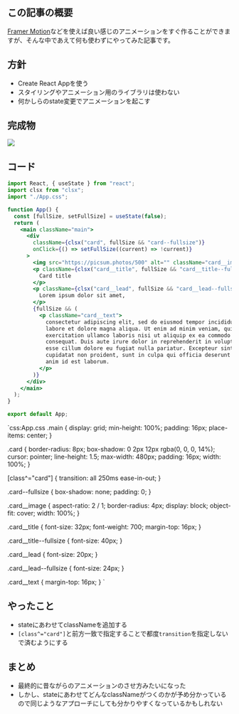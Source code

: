 <!--
title:   あえてライブラリを使わずにReactでアニメーションを作る
tags:    Design,React,アニメーション,デザイン
id:      4bbd24f0d69c50efa7ff
private: false
-->
## この記事の概要

[Framer Motion](https://www.framer.com/motion/)などを使えば良い感じのアニメーションをすぐ作ることができますが、そんな中であえて何も使わずにやってみた記事です。

## 方針

- Create React Appを使う
- スタイリングやアニメーション用のライブラリは使わない
- 何かしらのstate変更でアニメーションを起こす

## 完成物

![](https://qiita-image-store.s3.ap-northeast-1.amazonaws.com/0/214677/b5869d71-881b-b3fa-5f59-6ed2abaac25c.gif)

## コード

```javascript:App.jsx
import React, { useState } from "react";
import clsx from "clsx";
import "./App.css";

function App() {
  const [fullSize, setFullSize] = useState(false);
  return (
    <main className="main">
      <div
        className={clsx("card", fullSize && "card--fullsize")}
        onClick={() => setFullSize((current) => !current)}
      >
        <img src="https://picsum.photos/500" alt="" className="card__image" />
        <p className={clsx("card__title", fullSize && "card__title--fullsize")}>
          Card title
        </p>
        <p className={clsx("card__lead", fullSize && "card__lead--fullsize")}>
          Lorem ipsum dolor sit amet,
        </p>
        {fullSize && (
          <p className="card__text">
            consectetur adipiscing elit, sed do eiusmod tempor incididunt ut
            labore et dolore magna aliqua. Ut enim ad minim veniam, quis nostrud
            exercitation ullamco laboris nisi ut aliquip ex ea commodo
            consequat. Duis aute irure dolor in reprehenderit in voluptate velit
            esse cillum dolore eu fugiat nulla pariatur. Excepteur sint occaecat
            cupidatat non proident, sunt in culpa qui officia deserunt mollit
            anim id est laborum.
          </p>
        )}
      </div>
    </main>
  );
}

export default App;
```

`css:App.css
.main {
  display: grid;
  min-height: 100%;
  padding: 16px;
  place-items: center;
}

.card {
  border-radius: 8px;
  box-shadow: 0 2px 12px rgba(0, 0, 0, 14%);
  cursor: pointer;
  line-height: 1.5;
  max-width: 480px;
  padding: 16px;
  width: 100%;
}

[class^="card"] {
  transition: all 250ms ease-in-out;
}

.card--fullsize {
  box-shadow: none;
  padding: 0;
}

.card__image {
  aspect-ratio: 2 / 1;
  border-radius: 4px;
  display: block;
  object-fit: cover;
  width: 100%;
}

.card__title {
  font-size: 32px;
  font-weight: 700;
  margin-top: 16px;
}

.card__title--fullsize {
  font-size: 40px;
}

.card__lead {
  font-size: 20px;
}

.card__lead--fullsize {
  font-size: 24px;
}

.card__text {
  margin-top: 16px;
}
`

## やったこと

- stateにあわせてclassNameを追加する
- `[class^="card"]`と前方一致で指定することで都度`transition`を指定しないで済むようにする

## まとめ

- 最終的に昔ながらのアニメーションのさせ方みたいになった
- しかし、stateにあわせてどんなclassNameがつくのかが予め分かっているので同じようなアプローチにしても分かりやすくなっているかもしれない